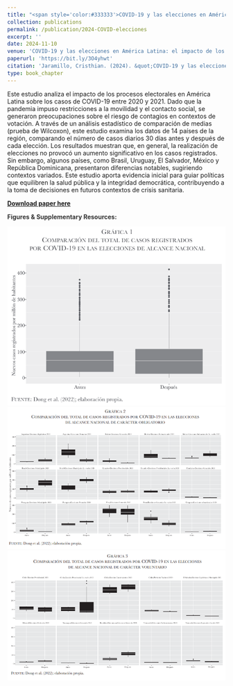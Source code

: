 ```yaml
---
title: "<span style='color:#333333'>COVID-19 y las elecciones en América Latina: el impacto de los procesos electorales en el número de casos registrados</span>"
collection: publications
permalink: /publication/2024-COVID-elecciones
excerpt: ''
date: 2024-11-10
venue: 'COVID-19 y las elecciones en América Latina: el impacto de los procesos electorales en el número de casos registrados'
paperurl: 'https://bit.ly/3O4yhwt'
citation: 'Jaramillo, Cristhian. (2024). &quot;COVID-19 y las elecciones en América Latina: el impacto de los procesos electorales en el número de casos registrados.&quot; In: <i>La capacidad de resiliencia de las democracias: elecciones y política en contexto de pandemia</i> edited by Flavia Freidenberg. México City: UNAM.'
type: book_chapter
---
```


Este estudio analiza el impacto de los procesos electorales en América Latina sobre los casos de COVID-19 entre 2020 y 2021. Dado que la pandemia impuso restricciones a la movilidad y el contacto social, se generaron preocupaciones sobre el riesgo de contagios en contextos de votación. A través de un análisis estadístico de comparación de medias (prueba de Wilcoxon), este estudio examina los datos de 14 países de la región, comparando el número de casos diarios 30 días antes y después de cada elección. Los resultados muestran que, en general, la realización de elecciones no provocó un aumento significativo en los casos registrados. Sin embargo, algunos países, como Brasil, Uruguay, El Salvador, México y República Dominicana, presentaron diferencias notables, sugiriendo contextos variados. Este estudio aporta evidencia inicial para guiar políticas que equilibren la salud pública y la integridad democrática, contribuyendo a la toma de decisiones en futuros contextos de crisis sanitaria.

[**Download paper here**](https://www.researchgate.net/publication/385661508_COVID-19_y_las_elecciones_en_America_Latina_el_impacto_de_los_procesos_electorales_en_el_numero_de_casos_registrados)

**<span style='color:#333333'>Figures & Supplementary Resources:</span>**

<img src="/images/covid_1.png"/>

<img src="/images/covid_2.png"/>

<img src="/images/covid_3.png"/>

